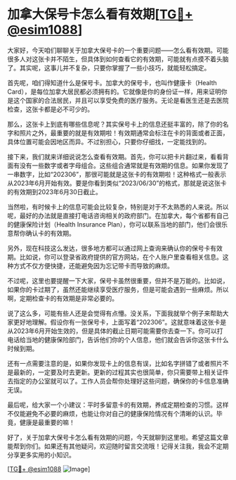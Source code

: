 # 加拿大保号卡怎么看有效期[[TG💪+ @esim1088](https://t.me/s/esim1088)]

大家好，今天咱们聊聊关于加拿大保号卡的一个重要问题——怎么看有效期。可能很多人对这张卡并不陌生，但具体到如何查看它的有效期，可能就有点摸不着头脑了。其实呢，这事儿并不复杂，只要你掌握了一些小技巧，就能轻松搞定。

首先呢，咱们得知道什么是保号卡。加拿大的保号卡，也叫作健康卡（Health Card），是每位加拿大居民都必须拥有的。它就像是你的身份证一样，用来证明你是这个国家的合法居民，并且可以享受免费的医疗服务。无论是看医生还是去医院检查，这张卡都是必不可少的。

那么，这张卡上到底有哪些信息呢？其实保号卡上的信息还挺丰富的，除了你的名字和照片之外，最重要的就是有效期啦！有效期通常会标注在卡的背面或者正面，具体位置可能会因地区而异。不过别担心，只要你仔细找，一定能找到的。

接下来，我们就来详细说说怎么查看有效期。首先，你可以把卡片翻过来，看看背面有没有一些数字或者字母组合。这些组合通常就是有效期的信息。如果你发现了一串数字，比如“202306”，那很可能就是这张卡的有效期啦！这种格式一般表示从2023年6月开始有效。要是你看到类似“2023/06/30”的格式，那就是说这张卡的有效期到2023年6月30日截止。

当然啦，有时候卡上的信息可能会比较复杂，特别是对于不太熟悉的人来说。所以呢，最好的办法就是直接打电话咨询相关的政府部门。在加拿大，每个省都有自己的健康保险计划（Health Insurance Plan），你可以联系当地的部门，他们会很乐意帮你确认卡的有效期。

另外，现在科技这么发达，很多地方都可以通过网上查询来确认你的保号卡有效期。比如说，你可以登录省政府提供的官方网站，在个人账户里查看相关信息。这种方式不仅方便快捷，还能避免因为忘记带卡而导致的麻烦。

不过呢，这里也要提醒一下大家，保号卡虽然很重要，但并不是万能的。比如说，如果你的卡过期了，虽然还能继续享受医疗服务，但是可能会遇到一些麻烦。所以啊，定期检查卡的有效期是非常必要的。

说了这么多，可能有些人还是会觉得有点懵。没关系，下面我就举个例子来帮助大家更好地理解。假设你有一张保号卡，上面写着“202306”。这就意味着这张卡是从2023年6月开始生效的，但是具体的截止日期可能需要你去查一下。你可以打电话给当地的健康保险部门，告诉他们你的个人信息，他们就会告诉你这张卡什么时候到期。

还有一点需要注意的是，如果你发现卡上的信息有误，比如名字拼错了或者照片不是最新的，一定要及时去更新。更新的过程其实也很简单，你只需要带上相关证件去指定的办公室就可以了。工作人员会帮你处理好这些问题，确保你的卡信息准确无误。

最后呢，给大家一个小建议：平时多留意卡的有效期，养成定期检查的习惯。这样不仅能避免不必要的麻烦，也能让你对自己的健康保险情况有个清晰的认识。毕竟，健康是最重要的嘛！

好了，关于加拿大保号卡怎么看有效期的问题，今天就聊到这里啦。希望这篇文章能帮到你们。如果还有其他疑问，欢迎随时留言交流哦！记得关注我，我会不定期分享更多实用的小知识。

[[TG💪+ @esim1088](https://t.me/s/esim1088) ![Image](https://i.postimg.cc/4NQfJmqS/Snipaste-2025-05-13-00-14-12.png)]